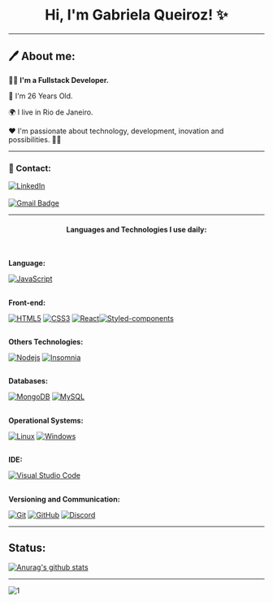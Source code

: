 <div align="center">
 
# Hi, I'm Gabriela Queiroz! ✨
</div>

---
##  🖊 About me: 


👩‍💻 <strong>I'm a Fullstack Developer.</strong> 

👣 I'm 26 Years Old.

🌍 I live in Rio de Janeiro.

❤ I'm passionate about technology, development, inovation and  possibilities. 🎯🚀

---
 
### 📧 Contact:


[![LinkedIn](https://img.shields.io/static/v1?label=LinkedIn&message=%20&color=pink&logo=LinkedIn&style=flat-square&logoColor=white)](https://www.linkedin.com/in/gabrielaqrm/)  
<Br>
[![Gmail Badge](https://img.shields.io/badge/-gabrielaqueirozrm@gmail.com-c14438?style=flatsquare&logo=Gmail&logoColor=white&link=mailto:gabrielaqueirozrm@gmail.com)](mailto:gabrielaqueirozrm@gmail.com)

---
<div align="center">
 
#### Languages and Technologies I use daily:

</div>

<Br>

**Language:**

[![JavaScript](https://img.shields.io/badge/-JavaScript-black?style=flat-square&logo=javascript&link=https://github.com/gabiqrm/)](https://github.com/gabiqrm/) 

##

**Front-end:**

[![HTML5](https://img.shields.io/badge/-HTML5-E34F26?style=flat-square&logo=html5&logoColor=white&link=https://github.com/gabiqrm/)](https://github.com/gabiqrm/)   [![CSS3](https://img.shields.io/badge/-CSS3-1572B6?style=flat-square&logo=css3&link=https://github.com/gabiqrm/)](https://github.com/gabiqrm/)   [![React](https://img.shields.io/badge/-React-black?style=flat-square&logo=react&link=https://github.com/gabiqrm/)](https://github.com/gabiqrm/)[![Styled-components](https://img.shields.io/badge/-Styled%20Components-pink?style=flat-square&logo=styled-components)](https://github.com/gabiqrm/) 

##

**Others Technologies:**

[![Nodejs](https://img.shields.io/badge/-Nodejs-black?style=flat-square&logo=Node.js&link=https://github.com/gabiqrm/)](https://github.com/gabiqrm/) [![Insomnia](https://img.shields.io/badge/-Insomnia-5849BE?style=flat-square&logo=Insomnia&link=https://github.com/gabiqrm/)](https://github.com/gabiqrm/)

##

**Databases:**

[![MongoDB](https://img.shields.io/badge/-MongoDB-black?style=flat-square&logo=mongodb&link=https://github.com/gabiqrm/)](https://github.com/gabiqrm/) [![MySQL](https://img.shields.io/badge/-MySQL-a0c4db?style=flat-square&logo=mysql&link=https://github.com/gabiqrm/)](https://github.com/gabiqrm/)

##

**Operational Systems:**

[![Linux](https://img.shields.io/badge/-Linux-333333?style=flat-square&logo=Linux&link=https://github.com/gabiqrm/)](https://github.com/gabiqrm/) [![Windows](https://img.shields.io/badge/-Windows-0078D6?style=flat-square&logo=Windows&link=https://github.com/gabiqrm/)](https://github.com/gabiqrm/)

##

**IDE:**

[![Visual Studio Code](https://img.shields.io/badge/-Visual%20Studio%20Code-007ACC?style=flat-square&logo=VisualStudioCode&link=https://github.com/gabiqrm/)](https://github.com/gabiqrm/)

##

**Versioning and Communication:**

[![Git](https://img.shields.io/badge/-Git-black?style=flat-square&logo=git&link=https://github.com/gabiqrm/)](https://github.com/gabiqrm/) [![GitHub](https://img.shields.io/badge/-GitHub-181717?style=flat-square&logo=github&link=https://github.com/gabiqrm/)](https://github.com/gabiqrm/) [![Discord](https://img.shields.io/badge/-Discord-000000?style=flat-square&logo=Discord&link=https://github.com/gabiqrm/)](https://github.com/gabiqrm/)

---
## Status:


[![Anurag's github stats](https://github-readme-stats.vercel.app/api?username=Gabiqrm&theme=react&show_icons=true)](https://github.com/gabiqrm/github-readme-stats)

---
![1](https://github-readme-stats.vercel.app/api/top-langs/?username=Gabiqrm&theme=react)


